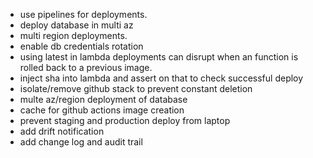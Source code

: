 - use pipelines for deployments. 
- deploy database in multi az
- multi region deployments. 
- enable db credentials rotation
- using latest in lambda deployments can disrupt when an function is rolled back to a previous image. 
- inject sha into lambda and assert on that to check successful deploy 
- isolate/remove github stack to prevent constant deletion
- multe az/region deployment of database
- cache for github actions image creation
- prevent staging and production deploy from laptop
- add drift notification
- add change log and audit trail
